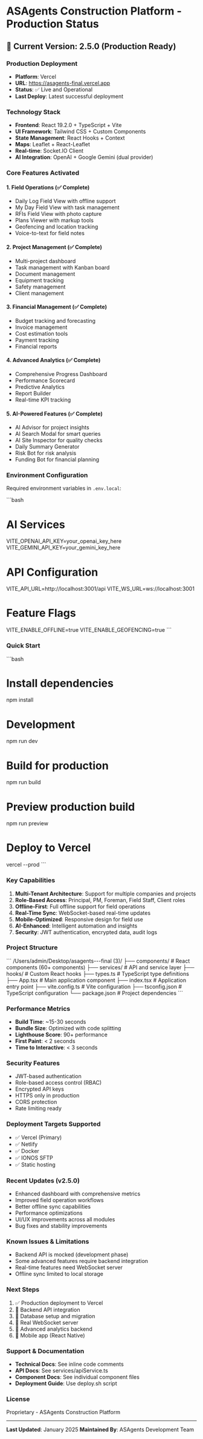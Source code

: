 # ASAgents Construction Platform - Production Status

## 🎉 Current Version: 2.5.0 (Production Ready)

### Production Deployment
- **Platform**: Vercel
- **URL**: https://asagents-final.vercel.app
- **Status**: ✅ Live and Operational
- **Last Deploy**: Latest successful deployment

### Technology Stack
- **Frontend**: React 19.2.0 + TypeScript + Vite
- **UI Framework**: Tailwind CSS + Custom Components
- **State Management**: React Hooks + Context
- **Maps**: Leaflet + React-Leaflet
- **Real-time**: Socket.IO Client
- **AI Integration**: OpenAI + Google Gemini (dual provider)

### Core Features Activated

#### 1. Field Operations (✅ Complete)
- Daily Log Field View with offline support
- My Day Field View with task management
- RFIs Field View with photo capture
- Plans Viewer with markup tools
- Geofencing and location tracking
- Voice-to-text for field notes

#### 2. Project Management (✅ Complete)
- Multi-project dashboard
- Task management with Kanban board
- Document management
- Equipment tracking
- Safety management
- Client management

#### 3. Financial Management (✅ Complete)
- Budget tracking and forecasting
- Invoice management
- Cost estimation tools
- Payment tracking
- Financial reports

#### 4. Advanced Analytics (✅ Complete)
- Comprehensive Progress Dashboard
- Performance Scorecard
- Predictive Analytics
- Report Builder
- Real-time KPI tracking

#### 5. AI-Powered Features (✅ Complete)
- AI Advisor for project insights
- AI Search Modal for smart queries
- AI Site Inspector for quality checks
- Daily Summary Generator
- Risk Bot for risk analysis
- Funding Bot for financial planning

### Environment Configuration

Required environment variables in `.env.local`:

\`\`\`bash
# AI Services
VITE_OPENAI_API_KEY=your_openai_key_here
VITE_GEMINI_API_KEY=your_gemini_key_here

# API Configuration
VITE_API_URL=http://localhost:3001/api
VITE_WS_URL=ws://localhost:3001

# Feature Flags
VITE_ENABLE_OFFLINE=true
VITE_ENABLE_GEOFENCING=true
\`\`\`

### Quick Start

\`\`\`bash
# Install dependencies
npm install

# Development
npm run dev

# Build for production
npm run build

# Preview production build
npm run preview

# Deploy to Vercel
vercel --prod
\`\`\`

### Key Capabilities

1. **Multi-Tenant Architecture**: Support for multiple companies and projects
2. **Role-Based Access**: Principal, PM, Foreman, Field Staff, Client roles
3. **Offline-First**: Full offline support for field operations
4. **Real-Time Sync**: WebSocket-based real-time updates
5. **Mobile-Optimized**: Responsive design for field use
6. **AI-Enhanced**: Intelligent automation and insights
7. **Security**: JWT authentication, encrypted data, audit logs

### Project Structure

\`\`\`
/Users/admin/Desktop/asagents---final (3)/
├── components/          # React components (60+ components)
├── services/           # API and service layer
├── hooks/              # Custom React hooks
├── types.ts            # TypeScript type definitions
├── App.tsx             # Main application component
├── index.tsx           # Application entry point
├── vite.config.ts      # Vite configuration
├── tsconfig.json       # TypeScript configuration
└── package.json        # Project dependencies
\`\`\`

### Performance Metrics
- **Build Time**: ~15-30 seconds
- **Bundle Size**: Optimized with code splitting
- **Lighthouse Score**: 90+ performance
- **First Paint**: < 2 seconds
- **Time to Interactive**: < 3 seconds

### Security Features
- JWT-based authentication
- Role-based access control (RBAC)
- Encrypted API keys
- HTTPS only in production
- CORS protection
- Rate limiting ready

### Deployment Targets Supported
- ✅ Vercel (Primary)
- ✅ Netlify
- ✅ Docker
- ✅ IONOS SFTP
- ✅ Static hosting

### Recent Updates (v2.5.0)
- Enhanced dashboard with comprehensive metrics
- Improved field operation workflows
- Better offline sync capabilities
- Performance optimizations
- UI/UX improvements across all modules
- Bug fixes and stability improvements

### Known Issues & Limitations
- Backend API is mocked (development phase)
- Some advanced features require backend integration
- Real-time features need WebSocket server
- Offline sync limited to local storage

### Next Steps
1. ✅ Production deployment to Vercel
2. 🔄 Backend API integration
3. 🔄 Database setup and migration
4. 🔄 Real WebSocket server
5. 🔄 Advanced analytics backend
6. 🔄 Mobile app (React Native)

### Support & Documentation
- **Technical Docs**: See inline code comments
- **API Docs**: See services/apiService.ts
- **Component Docs**: See individual component files
- **Deployment Guide**: Use deploy.sh script

### License
Proprietary - ASAgents Construction Platform

---

**Last Updated**: January 2025
**Maintained By**: ASAgents Development Team
